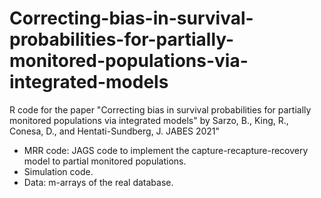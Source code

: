 # Correcting-bias-in-survival-probabilities-for-partially-monitored-populations-via-integrated-models
R code for the paper "Correcting bias in survival probabilities for partially monitored populations via integrated models" by Sarzo, B., King, R.,
Conesa, D., and Hentati-Sundberg, J. JABES 2021"

- MRR code: JAGS code to implement the capture-recapture-recovery model to partial monitored populations.
- Simulation code.
- Data: m-arrays of the real database.

